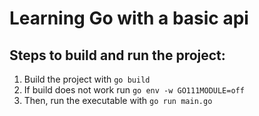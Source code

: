 # Learning Go with a basic api

## Steps to build and run the project:
1. Build the project with `go build`
2. If build does not work run `go env -w GO111MODULE=off`
2. Then, run the executable with `go run main.go`